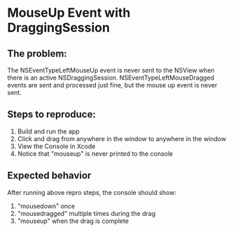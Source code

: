 # MouseUp Event with DraggingSession

## The problem:

The NSEventTypeLeftMouseUp event is never sent to the NSView when there is an active NSDraggingSession. NSEventTypeLeftMouseDragged events are sent and processed just fine, but the mouse up event is never sent.


## Steps to reproduce:

1. Build and run the app
2. Click and drag from anywhere in the window to anywhere in the window
3. View the Console in Xcode
4. Notice that "mouseup" is never printed to the console

## Expected behavior

After running above repro steps, the console should show:
1. "mousedown" once
2. "mousedragged" multiple times during the drag
3. "mouseup" when the drag is complete
